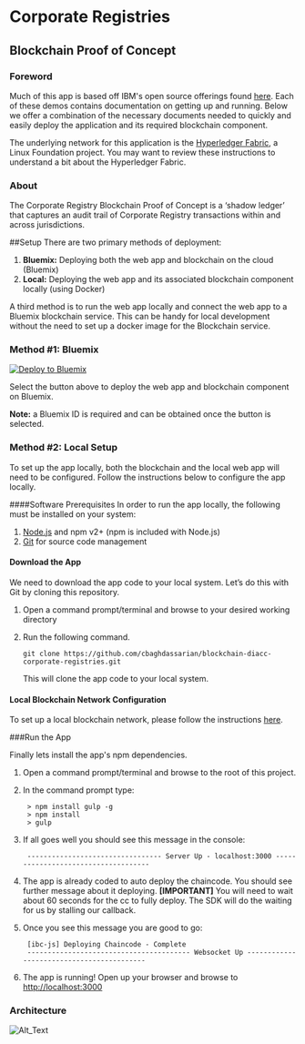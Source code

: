 # Corporate Registries
## Blockchain Proof of Concept

### Foreword
Much of this app is based off IBM's open source offerings found [here](https://www.github.com/ibm-blockchain). Each of these demos contains documentation on getting up and running. Below we offer a combination of the necessary documents needed to quickly and easily deploy the application and its required blockchain component. 

The underlying network for this application is the [Hyperledger Fabric](https://github.com/hyperledger/fabric/tree/master/docs), a Linux Foundation project.  You may want to review these instructions to understand a bit about the Hyperledger Fabric.

### About
The Corporate Registry Blockchain Proof of Concept is a ‘shadow ledger’ that captures an audit trail of Corporate Registry transactions within and across jurisdictions. 

##Setup
There are two primary methods of deployment:

  1. **Bluemix:** Deploying both the web app and blockchain on the cloud (Bluemix)
  1. **Local:** Deploying the web app and its associated blockchain component locally (using Docker) 

A third method is to run the web app locally and connect the web app to a Bluemix blockchain service. This can be handy for local development without the need to set up a docker image for the Blockchain service.

### Method #1: Bluemix

[![Deploy to Bluemix](https://bluemix.net/deploy/button.png)](https://bluemix.net/deploy?repository=https://github.com/cbaghdassarian/blockchain-diacc-corporate-registries.git)

Select the button above to deploy the web app and blockchain component on Bluemix.

**Note:** a Bluemix ID is required and can be obtained once the button is selected. 

### Method #2: Local Setup
To set up the app locally, both the blockchain and the local web app will need to be configured.  Follow the instructions below to configure the app locally.

####Software Prerequisites
In order to run the app locally, the following must be installed on your system:

1. [Node.js](https://nodejs.org/en/download/) and npm v2+ (npm is included with Node.js)
2. [Git](https://git-scm.com/) for source code management

#### Download the App
We need to download the app code to your local system. 
Let’s do this with Git by cloning this repository. 

1. Open a command prompt/terminal and browse to your desired working directory
1. Run the following command.

	```
	git clone https://github.com/cbaghdassarian/blockchain-diacc-corporate-registries.git
	``` 
	This will clone the app code to your local system.

#### Local Blockchain Network Configuration
To set up a local blockchain network, please follow the instructions [here](/docs/use_local_hyperledger.md).

###Run the App

Finally lets install the app's npm dependencies. 

1. Open a command prompt/terminal and browse to the root of this project.
1. In the command prompt type:
	
		> npm install gulp -g
		> npm install
		> gulp
		
1. If all goes well you should see this message in the console:
	
		--------------------------------- Server Up - localhost:3000 ------------------------------------
		
1. The app is already coded to auto deploy the chaincode.  You should see further message about it deploying.
 **[IMPORTANT]** You will need to wait about 60 seconds for the cc to fully deploy. The SDK will do the waiting for us by stalling our callback.
 
1. Once you see this message you are good to go: 
		
		[ibc-js] Deploying Chaincode - Complete
		---------------------------------------- Websocket Up ------------------------------------------

1. The app is running! Open up your browser and browse to [http://localhost:3000](http://localhost:3000)


### Architecture
![Alt_Text](https://github.com/IBM-Blockchain/marbles/blob/master/doc_images/comm_flow.png)
